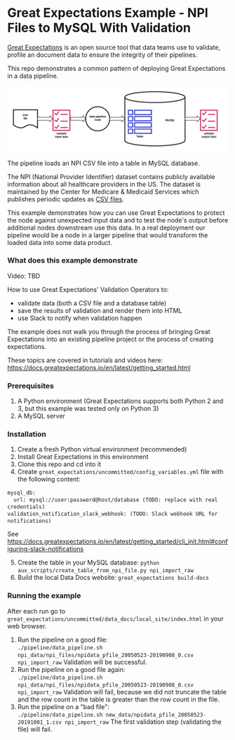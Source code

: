 # Great Expectations Example - NPI Files to MySQL With Validation


[Great Expectations](https://greatexpectations.io/) is an open source tool that data teams use to validate, profile an document data to ensure the integrity of their pipelines. 


This repo demonstrates a common pattern of deploying Great Expectations in a data pipeline.

![](images/pipeline_diagram.png)

The pipeline loads an NPI CSV file into a table in MySQL database.
 
The NPI (National Provider Identifier) dataset contains publicly available information about all healthcare providers in the US. The dataset is maintained by the Center for Medicare & Medicaid Services which publishes periodic updates as [CSV files](http://download.cms.gov/nppes/NPI_Files.html).

This example demonstrates how you can use Great Expectations to protect the node against unexpected input data and to test the node's output before additional nodes downstream use this data. In a real deployment our pipeline would be a node in a larger pipeline that would transform the loaded data into some data product. 


### What does this example demonstrate   

Video: TBD


How to use Great Expectations' Validation Operators to: 
* validate data (both a CSV file and a database table)
* save the results of validation and render them into HTML
* use Slack to notify when validation happen

The example does not walk you through the process of bringing Great Expectations into an existing pipeline project or the process of creating expectations. 

These topics are covered in tutorials and videos here: https://docs.greatexpectations.io/en/latest/getting_started.html



### Prerequisites 

1. A Python environment (Great Expectations supports both Python 2 and 3, but this example was tested only on Python 3)
2. A MySQL server 


### Installation

1. Create a fresh Python virtual environment (recommended)
2. Install Great Expectations in this environment
3. Clone this repo and cd into it
4. Create `great_expectations/uncommitted/config_variables.yml` file with the following content:
```
mysql_db:
  url: mysql://user:password@host/database (TODO: replace with real credentials) 
validation_notification_slack_webhook: (TODO: Slack webhook URL for notifications)  
```
See https://docs.greatexpectations.io/en/latest/getting_started/cli_init.html#configuring-slack-notifications

5. Create the table in your MySQL database: `python aux_scripts/create_table_from_npi_file.py npi_import_raw` 
6. Build the local Data Docs website: `great_expectations build-docs`

### Running the example

After each run go to `great_expectations/uncommitted/data_docs/local_site/index.html` in your web browser.

1. Run the pipeline on a good file:    
`./pipeline/data_pipeline.sh npi_data/npi_files/npidata_pfile_20050523-20190908_0.csv npi_import_raw`
Validation will be successful.
2. Run the pipeline on a good file again:    
`./pipeline/data_pipeline.sh npi_data/npi_files/npidata_pfile_20050523-20190908_0.csv npi_import_raw`
 Validation will fail, because we did not truncate the table and the row count in the table is greater than the row count in the file.
3. Run the pipeline on a "bad file":    
`./pipeline/data_pipeline.sh new_data/npidata_pfile_20050523-20191001_1.csv npi_import_raw`
The first validation step (validating the file) will fail.
